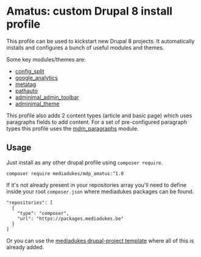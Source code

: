 # Amatus: custom Drupal 8 install profile

This profile can be used to kickstart new Drupal 8 projects. It automatically installs and configures a bunch of useful modules and themes.

Some key modules/themes are:

- [config_split](https://www.drupal.org/project/config_split)
- [google_analytics](https://www.drupal.org/project/google_analytics)
- [metatag](https://www.drupal.org/project/metatag)
- [pathauto](https://www.drupal.org/project/pathauto)
- [adminimal_admin_toolbar](https://www.drupal.org/project/adminimal_admin_toolbar)
- [adminimal_theme](https://www.drupal.org/project/adminimal_theme)

This profile also adds 2 content types (article and basic page) which uses paragraphs fields to add content. For a set of pre-configured paragraph types this profile uses the [mdm_paragraphs](https://github.com/mediadukes/mdm_paragraphs) module.


## Usage

Just install as any other drupal profile using `composer require`.

```
composer require mediadukes/mdp_amatus:^1.0
```

If it's not already present in your repositories array you'll need to define inside your root `composer.json` where mediadukes packages can be found.

```
"repositories": [
  {
    "type": "composer",
    "url": "https://packages.mediadukes.be"
  }
]
```

Or you can use the [mediadukes drupal-project template](https://github.com/mediadukes/drupal-project) where all of this is already added.
